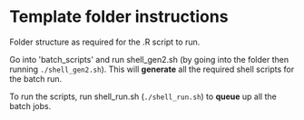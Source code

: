 # Template folder instructions

Folder structure as required for the .R script to run.

Go into 'batch_scripts' and run shell_gen2.sh (by going into the folder then running `./shell_gen2.sh`). This will __generate__ all the required shell scripts for the batch run.

To run the scripts, run shell_run.sh (`./shell_run.sh`) to __queue__ up all the batch jobs.
